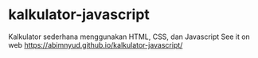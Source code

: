 # kalkulator-javascript
Kalkulator sederhana menggunakan HTML, CSS, dan Javascript
See it on web https://abimnyud.github.io/kalkulator-javascript/
